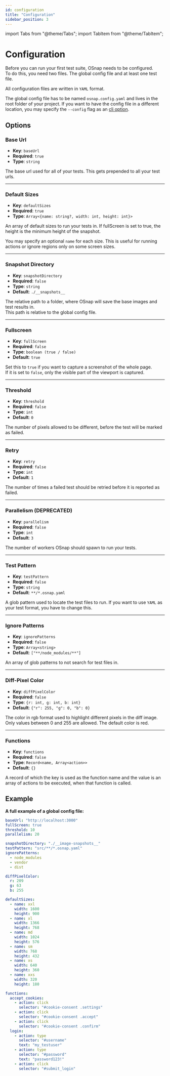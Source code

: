 ```yaml
---
id: configuration
title: "Configuration"
sidebar_position: 3
---
```


import Tabs from "@theme/Tabs";
import TabItem from "@theme/TabItem";

# Configuration

Before you can run your first test suite, OSnap needs to be configured. <br />
To do this, you need two files. The global config file and at least one test file.

All configuration files are written in `YAML` format.

The global config file has to be named `osnap.config.yaml` and lives in the root folder of your project.
If you want to have the config file in a different location, you may specify the `--config` flag as an [cli option](cli).

## Options

### Base Url

- **Key**: `baseUrl`
- **Required**: `true`
- **Type**: `string`

The base url used for all of your tests. This gets prepended to all your test urls.

---

### Default Sizes

- **Key**: `defaultSizes`
- **Required**: `true`
- **Type**: `Array<{name: string?, width: int, height: int}>`

An array of default sizes to run your tests in. If fullScreen is set to true, the height is the minimum height of the snapshot.

You may specify an optional `name` for each size. This is useful for running actions or ignore regions only on some screen sizes.

---

### Snapshot Directory

- **Key**: `snapshotDirectory`
- **Required**: `false`
- **Type**: `string`
- **Default**: `./__snapshots__`

The relative path to a folder, where OSnap will save the base images and test results in. <br />
This path is relative to the global config file.

---

### Fullscreen

- **Key**: `fullScreen`
- **Required**: `false`
- **Type**: `boolean (true / false)`
- **Default**: `true`

Set this to `true` if you want to capture a screenshot of the whole page. <br />
If it is set to `false`, only the visible part of the viewport is captured.

---

### Threshold

- **Key**: `threshold`
- **Required**: `false`
- **Type**: `int`
- **Default**: `0`

The number of pixels allowed to be different, before the test will be marked as failed.

---

### Retry

- **Key**: `retry`
- **Required**: `false`
- **Type**: `int`
- **Default**: `1`

The number of times a failed test should be retried before it is reported as failed.

---

### Parallelism (DEPRECATED)

- **Key**: `parallelism`
- **Required**: `false`
- **Type**: `int`
- **Default**: `3`

The number of workers OSnap should spawn to run your tests.

---

### Test Pattern

- **Key**: `testPattern`
- **Required**: `false`
- **Type**: `string`
- **Default**: `**/*.osnap.yaml`

A glob pattern used to locate the test files to run.
If you want to use `YAML` as your test format, you have to change this.

---

### Ignore Patterns

- **Key**: `ignorePatterns`
- **Required**: `false`
- **Type**: `Array<string>`
- **Default**: `["**/node_modules/**"]`

An array of glob patterns to not search for test files in.

---

### Diff-Pixel Color

- **Key**: `diffPixelColor`
- **Required**: `false`
- **Type**: `{r: int, g: int, b: int}`
- **Default**: `{"r": 255, "g": 0, "b": 0}`

The color in rgb format used to highlight different pixels in the diff image. <br />
Only values between 0 and 255 are allowed. The default color is red.

---

### Functions

- **Key**: `functions`
- **Required**: `false`
- **Type**: `Record<name, Array<action>>`
- **Default**: `{}`

A record of which the key is used as the function name and the value is an array of actions to be executed, when that function is called.

## Example

**A full example of a global config file:**

<Tabs>
<TabItem value="yaml" label="YAML" default>

```yaml
baseUrl: "http://localhost:3000"
fullScreen: true
threshold: 10
parallelism: 20

snapshotDirectory: "./__image-snapshots__"
testPattern: "src/**/*.osnap.yaml"
ignorePatterns:
  - node_modules
  - vendor
  - dist

diffPixelColor:
  r: 209
  g: 63
  b: 255

defaultSizes:
  - name: xxl
    width: 1600
    height: 900
  - name: xl
    width: 1366
    height: 768
  - name: md
    width: 1024
    height: 576
  - name: sm
    width: 768
    height: 432
  - name: xs
    width: 640
    height: 360
  - name: xxs
    width: 320
    height: 180

functions:
  accept_cookies:
    - action: click
      selector: "#cookie-consent .settings"
    - action: click
      selector: "#cookie-consent .accept"
    - action: click
      selector: "#cookie-consent .confirm"
  login:
    - action: type
      selector: "#username"
      text: "my_testuser"
    - action: type
      selector: "#password"
      text: "password123!"
    - action: click
      selector: "#submit_login"
```

</TabItem>
</Tabs>
